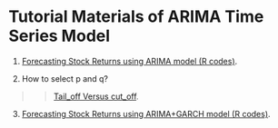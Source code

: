 # Tutorial Materials of ARIMA Time Series Model

1. [Forecasting Stock Returns using ARIMA model (R codes)](https://www.r-bloggers.com/forecasting-stock-returns-using-arima-model/).

2. How to select p and q? 
>>    [Tail_off Versus cut_off](https://stats.stackexchange.com/questions/241914/terms-cut-off-and-tail-off-about-acf-pacf-functions).

3. [Forecasting Stock Returns using ARIMA+GARCH model (R codes)](https://www.quantstart.com/articles/ARIMA-GARCH-Trading-Strategy-on-the-SP500-Stock-Market-Index-Using-R).


